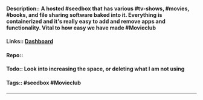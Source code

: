 #### Description:: A hosted #seedbox that has various #tv-shows, #movies, #books, and file sharing software baked into it. Everything is containerized and it's really easy to add and remove apps and functionality.  Vital to how easy we have made #Movieclub 
#### Links:: [Dashboard](https://cp.ultra.cc/#/)
#### Repo::
#### Todo:: Look into increasing the space, or deleting what I am not using
#### Tags:: #seedbox #Movieclub # 
---


